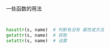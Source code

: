 一些函数的用法



```python


hasattr(s, name)  # 判断有没有 属性或方法  
getattr(s, name)  # 获取
setattr(s, name)  # 设置
```

